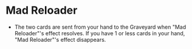 # Mad Reloader

*   The two cards are sent from your hand to the Graveyard when "Mad Reloader"'s effect resolves. If you have 1 or less cards in your hand, "Mad Reloader"'s effect disappears.
